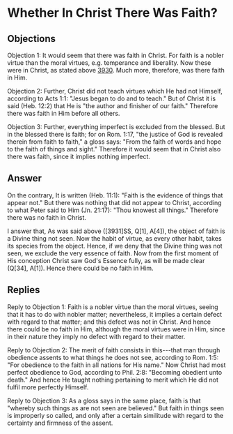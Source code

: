 # Whether In Christ There Was Faith?

## Objections

Objection 1: It would seem that there was faith in Christ. For faith is a nobler virtue than the moral virtues, e.g. temperance and liberality. Now these were in Christ, as stated above [3930](A[2]). Much more, therefore, was there faith in Him.

Objection 2: Further, Christ did not teach virtues which He had not Himself, according to Acts 1:1: "Jesus began to do and to teach." But of Christ it is said (Heb. 12:2) that He is "the author and finisher of our faith." Therefore there was faith in Him before all others.

Objection 3: Further, everything imperfect is excluded from the blessed. But in the blessed there is faith; for on Rom. 1:17, "the justice of God is revealed therein from faith to faith," a gloss says: "From the faith of words and hope to the faith of things and sight." Therefore it would seem that in Christ also there was faith, since it implies nothing imperfect.

## Answer

On the contrary, It is written (Heb. 11:1): "Faith is the evidence of things that appear not." But there was nothing that did not appear to Christ, according to what Peter said to Him (Jn. 21:17): "Thou knowest all things." Therefore there was no faith in Christ.

I answer that, As was said above ([3931]SS, Q[1], A[4]), the object of faith is a Divine thing not seen. Now the habit of virtue, as every other habit, takes its species from the object. Hence, if we deny that the Divine thing was not seen, we exclude the very essence of faith. Now from the first moment of His conception Christ saw God's Essence fully, as will be made clear (Q[34], A[1]). Hence there could be no faith in Him.

## Replies

Reply to Objection 1: Faith is a nobler virtue than the moral virtues, seeing that it has to do with nobler matter; nevertheless, it implies a certain defect with regard to that matter; and this defect was not in Christ. And hence there could be no faith in Him, although the moral virtues were in Him, since in their nature they imply no defect with regard to their matter.

Reply to Objection 2: The merit of faith consists in this---that man through obedience assents to what things he does not see, according to Rom. 1:5: "For obedience to the faith in all nations for His name." Now Christ had most perfect obedience to God, according to Phil. 2:8: "Becoming obedient unto death." And hence He taught nothing pertaining to merit which He did not fulfil more perfectly Himself.

Reply to Objection 3: As a gloss says in the same place, faith is that "whereby such things as are not seen are believed." But faith in things seen is improperly so called, and only after a certain similitude with regard to the certainty and firmness of the assent.
